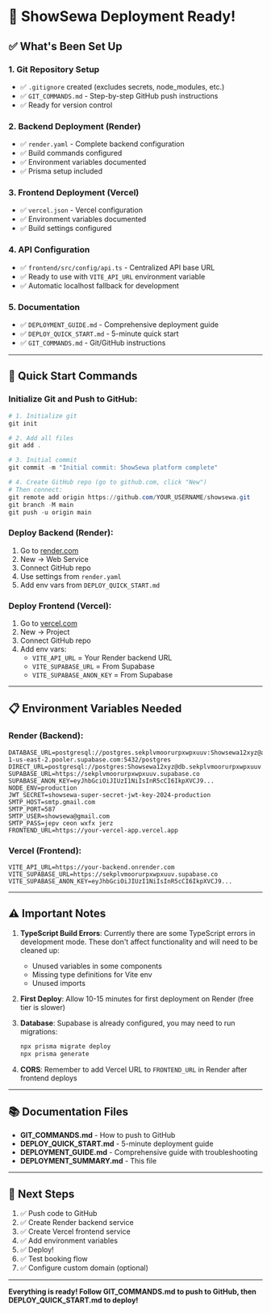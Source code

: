 # 🚀 ShowSewa Deployment Ready!

## ✅ What's Been Set Up

### 1. Git Repository Setup
- ✅ `.gitignore` created (excludes secrets, node_modules, etc.)
- ✅ `GIT_COMMANDS.md` - Step-by-step GitHub push instructions
- ✅ Ready for version control

### 2. Backend Deployment (Render)
- ✅ `render.yaml` - Complete backend configuration
- ✅ Build commands configured
- ✅ Environment variables documented
- ✅ Prisma setup included

### 3. Frontend Deployment (Vercel)
- ✅ `vercel.json` - Vercel configuration
- ✅ Environment variables documented
- ✅ Build settings configured

### 4. API Configuration
- ✅ `frontend/src/config/api.ts` - Centralized API base URL
- ✅ Ready to use with `VITE_API_URL` environment variable
- ✅ Automatic localhost fallback for development

### 5. Documentation
- ✅ `DEPLOYMENT_GUIDE.md` - Comprehensive deployment guide
- ✅ `DEPLOY_QUICK_START.md` - 5-minute quick start
- ✅ `GIT_COMMANDS.md` - Git/GitHub instructions

---

## 🎯 Quick Start Commands

### Initialize Git and Push to GitHub:

```powershell
# 1. Initialize git
git init

# 2. Add all files
git add .

# 3. Initial commit
git commit -m "Initial commit: ShowSewa platform complete"

# 4. Create GitHub repo (go to github.com, click "New")
# Then connect:
git remote add origin https://github.com/YOUR_USERNAME/showsewa.git
git branch -M main
git push -u origin main
```

### Deploy Backend (Render):

1. Go to [render.com](https://render.com)
2. New → Web Service
3. Connect GitHub repo
4. Use settings from `render.yaml`
5. Add env vars from `DEPLOY_QUICK_START.md`

### Deploy Frontend (Vercel):

1. Go to [vercel.com](https://vercel.com)
2. New → Project
3. Connect GitHub repo
4. Add env vars:
   - `VITE_API_URL` = Your Render backend URL
   - `VITE_SUPABASE_URL` = From Supabase
   - `VITE_SUPABASE_ANON_KEY` = From Supabase

---

## 📋 Environment Variables Needed

### Render (Backend):
```
DATABASE_URL=postgresql://postgres.sekplvmoorurpxwpxuuv:Showsewa12xyz@aws-1-us-east-2.pooler.supabase.com:5432/postgres
DIRECT_URL=postgresql://postgres:Showsewa12xyz@db.sekplvmoorurpxwpxuuv.supabase.co:5432/postgres
SUPABASE_URL=https://sekplvmoorurpxwpxuuv.supabase.co
SUPABASE_ANON_KEY=eyJhbGciOiJIUzI1NiIsInR5cCI6IkpXVCJ9...
NODE_ENV=production
JWT_SECRET=showsewa-super-secret-jwt-key-2024-production
SMTP_HOST=smtp.gmail.com
SMTP_PORT=587
SMTP_USER=showsewa@gmail.com
SMTP_PASS=jepv ceon wxfx jerz
FRONTEND_URL=https://your-vercel-app.vercel.app
```

### Vercel (Frontend):
```
VITE_API_URL=https://your-backend.onrender.com
VITE_SUPABASE_URL=https://sekplvmoorurpxwpxuuv.supabase.co
VITE_SUPABASE_ANON_KEY=eyJhbGciOiJIUzI1NiIsInR5cCI6IkpXVCJ9...
```

---

## ⚠️ Important Notes

1. **TypeScript Build Errors**: Currently there are some TypeScript errors in development mode. These don't affect functionality and will need to be cleaned up:
   - Unused variables in some components
   - Missing type definitions for Vite env
   - Unused imports

2. **First Deploy**: Allow 10-15 minutes for first deployment on Render (free tier is slower)

3. **Database**: Supabase is already configured, you may need to run migrations:
   ```bash
   npx prisma migrate deploy
   npx prisma generate
   ```

4. **CORS**: Remember to add Vercel URL to `FRONTEND_URL` in Render after frontend deploys

---

## 📚 Documentation Files

- **GIT_COMMANDS.md** - How to push to GitHub
- **DEPLOY_QUICK_START.md** - 5-minute deployment guide
- **DEPLOYMENT_GUIDE.md** - Comprehensive guide with troubleshooting
- **DEPLOYMENT_SUMMARY.md** - This file

---

## 🎉 Next Steps

1. ✅ Push code to GitHub
2. ✅ Create Render backend service
3. ✅ Create Vercel frontend service
4. ✅ Add environment variables
5. ✅ Deploy!
6. ✅ Test booking flow
7. ✅ Configure custom domain (optional)

---

**Everything is ready! Follow GIT_COMMANDS.md to push to GitHub, then DEPLOY_QUICK_START.md to deploy!**

